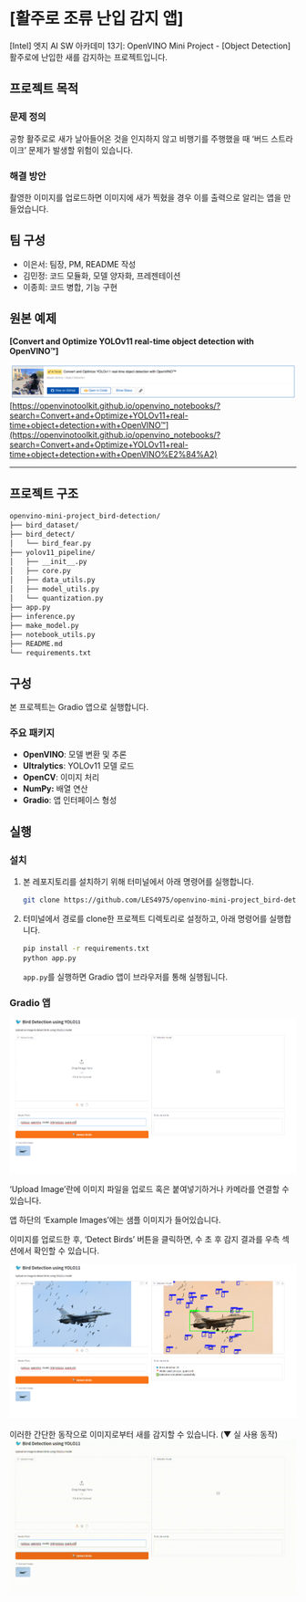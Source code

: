 # [활주로 조류 난입 감지 앱]

[Intel] 엣지 AI SW 아카데미 13기: OpenVINO Mini Project - [Object Detection]
활주로에 난입한 새를 감지하는 프로젝트입니다.

## 프로젝트 목적

### 문제 정의

공항 활주로로 새가 날아들어온 것을 인지하지 않고 비행기를 주행했을 때 ‘버드 스트라이크’ 문제가 발생할 위험이 있습니다.

### 해결 방안

촬영한 이미지를 업로드하면 이미지에 새가 찍혔을 경우 이를 출력으로 알리는 앱을 만들었습니다.

## 팀 구성

- 이은서: 팀장, PM, README 작성
- 김민정: 코드 모듈화, 모델 양자화, 프레젠테이션
- 이종희: 코드 병합, 기능 구현

## 원본 예제

**[Convert and Optimize YOLOv11 real-time object detection with OpenVINO™]**

![openvino.png](./assets/openvino.png)
[https://openvinotoolkit.github.io/openvino_notebooks/?search=Convert+and+Optimize+YOLOv11+real-time+object+detection+with+OpenVINO™](https://openvinotoolkit.github.io/openvino_notebooks/?search=Convert+and+Optimize+YOLOv11+real-time+object+detection+with+OpenVINO%E2%84%A2)

---

## 프로젝트 구조

```
openvino-mini-project_bird-detection/
├── bird_dataset/
├── bird_detect/
│   └── bird_fear.py
├── yolov11_pipeline/
│   ├── __init__.py
│   ├── core.py
│   ├── data_utils.py
│   ├── model_utils.py
│   └── quantization.py
├── app.py
├── inference.py
├── make_model.py
├── notebook_utils.py
├── README.md
└── requirements.txt
```

## 구성

본 프로젝트는 Gradio 앱으로 실행합니다.


### 주요 패키지

- **OpenVINO**: 모델 변환 및 추론
- **Ultralytics**: YOLOv11 모델 로드
- **OpenCV**: 이미지 처리
- **NumPy:** 배열 연산
- **Gradio**: 앱 인터페이스 형성

## 실행

### 설치

1. 본 레포지토리를 설치하기 위해 터미널에서 아래 명령어를 실행합니다.
    
    ```bash
    git clone https://github.com/LES4975/openvino-mini-project_bird-detection.git
    ```
    
2. 터미널에서 경로를 clone한 프로젝트 디렉토리로 설정하고, 아래 명령어를 실행합니다.
    
    ```bash
    pip install -r requirements.txt
    python app.py
    ```
    
    `app.py`를 실행하면 Gradio 앱이 브라우저를 통해 실행됩니다.
    

### Gradio 앱

![image.png](./assets/image.png)

‘Upload Image’란에 이미지 파일을 업로드 혹은 붙여넣기하거나 카메라를 연결할 수 있습니다.

앱 하단의 ‘Example Images’에는 샘플 이미지가 들어있습니다.

이미지를 업로드한 후, ‘Detect Birds’ 버튼을 클릭하면, 수 초 후 감지 결과를 우측 섹션에서 확인할 수 있습니다.

![image2.png](./assets/image2.png)

이러한 간단한 동작으로 이미지로부터 새를 감지할 수 있습니다.
(▼ 실 사용 동작)
![try.gif](./assets/try.gif)